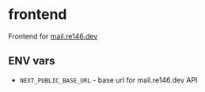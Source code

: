 # frontend

Frontend for [mail.re146.dev](https://mail.re146.dev)

## ENV vars

- `NEXT_PUBLIC_BASE_URL` - base url for mail.re146.dev API